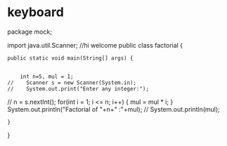 # keyboard
package mock;

import java.util.Scanner;
//hi welcome
public class factorial {

	public static void main(String[] args) {
	
		
		int n=5, mul = 1;
    //    Scanner s = new Scanner(System.in);
    //    System.out.print("Enter any integer:");
  //      n = s.nextInt();
        for(int i = 1; i <= n; i++)
        {
            mul = mul * i;
        }
      System.out.println("Factorial of "+n+" :"+mul);
      //  System.out.println(mul);
		
		
		
		
		
		

	}

}
